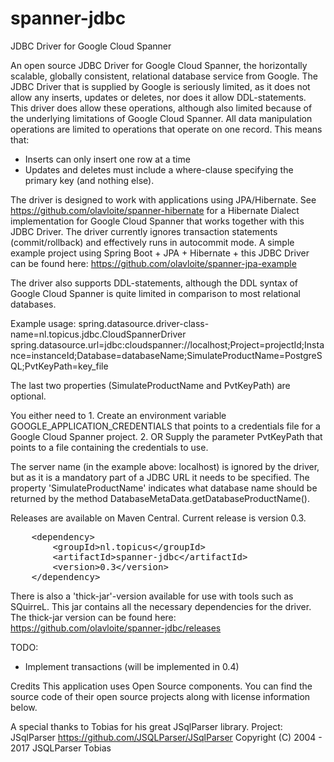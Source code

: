# spanner-jdbc
JDBC Driver for Google Cloud Spanner

An open source JDBC Driver for Google Cloud Spanner, the horizontally scalable, globally consistent, relational database service from Google. The JDBC Driver that is supplied by Google is seriously limited, as it does not allow any inserts, updates or deletes, nor does it allow DDL-statements. This driver does allow these operations, although also limited because of the underlying limitations of Google Cloud Spanner. All data manipulation operations are limited to operations that operate on one record. This means that:
* Inserts can only insert one row at a time
* Updates and deletes must include a where-clause specifying the primary key (and nothing else).

The driver is designed to work with applications using JPA/Hibernate. See https://github.com/olavloite/spanner-hibernate for a Hibernate Dialect implementation for Google Cloud Spanner that works together with this JDBC Driver.
The driver currently ignores transaction statements (commit/rollback) and effectively runs in autocommit mode.
A simple example project using Spring Boot + JPA + Hibernate + this JDBC Driver can be found here: https://github.com/olavloite/spanner-jpa-example

The driver also supports DDL-statements, although the DDL syntax of Google Cloud Spanner is quite limited in comparison to most relational databases.

Example usage:
spring.datasource.driver-class-name=nl.topicus.jdbc.CloudSpannerDriver
spring.datasource.url=jdbc:cloudspanner://localhost;Project=projectId;Instance=instanceId;Database=databaseName;SimulateProductName=PostgreSQL;PvtKeyPath=key_file

The last two properties (SimulateProductName and PvtKeyPath) are optional.

You either need to
	1. Create an environment variable GOOGLE_APPLICATION_CREDENTIALS that points to a credentials file for a Google Cloud 	Spanner project.
	2. OR Supply the parameter PvtKeyPath that points to a file containing the credentials to use.

The server name (in the example above: localhost) is ignored by the driver, but as it is a mandatory part of a JDBC URL it needs to be specified.
The property 'SimulateProductName' indicates what database name should be returned by the method DatabaseMetaData.getDatabaseProductName().

Releases are available on Maven Central. Current release is version 0.3.

<div class="highlight highlight-text-xml"><pre>
	&lt;<span class="pl-ent">dependency</span>&gt;
    	&lt;<span class="pl-ent">groupId</span>&gt;nl.topicus&lt;/<span class="pl-ent">groupId</span>&gt;
    	&lt;<span class="pl-ent">artifactId</span>&gt;spanner-jdbc&lt;/<span class="pl-ent">artifactId</span>&gt;
    	&lt;<span class="pl-ent">version</span>&gt;0.3&lt;/<span class="pl-ent">version</span>&gt;
	&lt;/<span class="pl-ent">dependency</span>&gt;
</pre></div>

There is also a 'thick-jar'-version available for use with tools such as SQuirreL. This jar contains all the necessary dependencies for the driver. The thick-jar version can be found here: https://github.com/olavloite/spanner-jdbc/releases

TODO:
* Implement transactions (will be implemented in 0.4)


Credits
This application uses Open Source components. You can find the source code of their open source projects along with license information below.

A special thanks to Tobias for his great JSqlParser library.
Project: JSqlParser https://github.com/JSQLParser/JSqlParser 
Copyright (C) 2004 - 2017 JSQLParser Tobias


